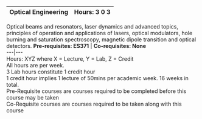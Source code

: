 **Optical Engineering** | **Hours: 3 0 3**  
---|---  
Optical beams and resonators, laser dynamics and advanced topics, principles of operation and applications of lasers, optical modulators, hole burning and saturation spectroscopy, magnetic dipole transition and optical detectors.
**Pre-requisites: ES371** | **Co-requisites: None**  
---|---  
Hours: XYZ where X = Lecture, Y = Lab, Z = Credit  
All hours are per week.  
3 Lab hours constitute 1 credit hour  
1 credit hour implies 1 lecture of 50mins per academic week. 16 weeks in total.  
Pre-Requisite courses are courses required to be completed before this course may be taken  
Co-Requisite courses are courses required to be taken along with this course
